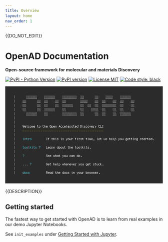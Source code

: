 ```yaml
---
title: Overview
layout: home
nav_order: 1
---
```


{{DO_NOT_EDIT}}

# OpenAD Documentation

**Open-source framework for molecular and materials Discovery**

[![PyPI - Python Version](https://img.shields.io/pypi/pyversions/openad)](https://pypi.org/project/openad/)
[![PyPI version](https://img.shields.io/pypi/v/openad)](https://pypi.org/project/openad/)
[![License MIT](https://img.shields.io/github/license/acceleratedscience/open-ad-toolkit)](https://opensource.org/licenses/MIT)
[![Code style: black](https://img.shields.io/badge/code%20style-black-000000.svg)](https://github.com/psf/black)

<!-- [![Docs](https://img.shields.io/badge/website-live-brightgreen)](https://github.com/acceleratedscience/open-ad-toolkit) -->

![Landing](assets/screenshot-landing.png)

{{DESCRIPTION}}

## Getting started

The fastest way to get started with OpenAD is to learn from real examples in our demo Jupyter Notebooks.

See `init_examples` under <a href="installation.html#getting-started---jupyter">Getting Started with Jupyter</a>.


<!-- [Homepage](https://accelerate.science/projects/openad) -->
